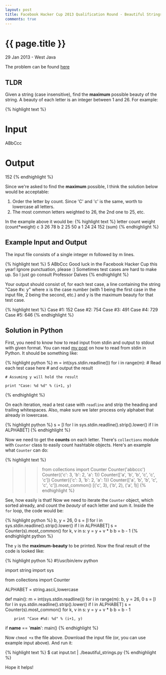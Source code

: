 ```yaml
---
layout: post
title: Facebook Hacker Cup 2013 Qualification Round - Beautiful Strings Problem
comments: true
---
```


{{ page.title }}
================

<p class="meta">29 Jan 2013 - West Java</p>

The problem can be found [here](https://www.facebook.com/hackercup/problems.php?pid=475986555798659&round=185564241586420)

## TLDR

Given a string (case insensitive), find the **maximum** possible beauty of the string. A beauty of each letter
is an integer between 1 and 26. For example:

{% highlight text %}
# Input
ABbCcc

# Output
152
{% endhighlight %}

Since we're asked to find the **maximum** possible, I think the solution below would be
acceptable:

1. Order the letter by count. Since 'C' and 'c' is the same, worth to lowercase
   all letters.
2. The most common letters weighted to 26, the 2nd one to 25, etc.

In the example above it would be:
{% highlight text %}
letter  count  weight (count*weight)
c       3      26      78
b       2      25      50
a       1      24      24
                       152 (sum)
{% endhighlight %}

## Example Input and Output

The input file consists of a single integer m followed by m lines.

{% highlight text %}
5
ABbCcc
Good luck in the Facebook Hacker Cup this year!
Ignore punctuation, please :)
Sometimes test cases are hard to make up.
So I just go consult Professor Dalves
{% endhighlight %}

Your output should consist of, for each test case, a line containing the string
"Case #x: y" where x is the case number (with 1 being the first case in the input file,
2 being the second, etc.) and y is the maximum beauty for that test case.

{% highlight text %}
Case #1: 152
Case #2: 754
Case #3: 491
Case #4: 729
Case #5: 646
{% endhighlight %}

## Solution in Python

First, you need to know how to read input from stdin and output to stdout with
given format. You can read [my post](/2013/01/23/read-from-stdin-in-python-for-common-algorithm-challenges.html)
on how to read from stdin in Python. It should be something like:

{% highlight python %}
m = int(sys.stdin.readline())
for i in range(m):
	# Read each test case here
	# and output the result

	# Assuming y will hold the result

	print "Case: %d %d" % (i+1, y)
{% endhighlight %}

On each iteration, read a test case with `readline` and strip the heading and trailing whitespaces.
Also, make sure we later process only alphabet that already in lowercase.

{% highlight python %}
s = [l for l in sys.stdin.readline().strip().lower() if l in ALPHABET]
{% endhighlight %}

Now we need to get the **counts** on each letter. There's `collections` module with `Counter` class
to easily count hashtable objects. Here's an example what `Counter` can do:

{% highlight text %}
>>> from collections import Counter
>>> Counter('abbccc')
Counter({'c': 3, 'b': 2, 'a': 1})
>>> Counter(['a', 'b', 'b', 'c', 'c', 'c'])
Counter({'c': 3, 'b': 2, 'a': 1})
>>> Counter(['a', 'b', 'b', 'c', 'c', 'c']).most_common()
[('c', 3), ('b', 2), ('a', 1)]
{% endhighlight %}

See, how easily is that! Now we need to iterate the `Counter` object, which sorted already, and
count the *beauty* of each letter and sum it. Inside the `for` loop, the code would be:

{% highlight python %}
b, y = 26, 0
	s = [l for l in sys.stdin.readline().strip().lower() if l in ALPHABET]
	s = Counter(s).most_common()
	for k, v in s:
		y = y + v * b
		b = b - 1
{% endhighlight python %}

The `y` is the **maximum-beauty** to be printed. Now the final result of the code is looked like:

{% highlight python %}
#!/usr/bin/env python
 
import string
import sys
 
from collections import Counter
 
ALPHABET = string.ascii_lowercase
 
def main():
	m = int(sys.stdin.readline())
	for i in range(m):
		b, y = 26, 0
		s = [l for l in sys.stdin.readline().strip().lower() if l in ALPHABET]
		s = Counter(s).most_common()
		for k, v in s:
			y = y + v * b
			b = b - 1
 
		print "Case #%d: %d" % (i+1, y)
 
 
if __name__ == '__main__':
	main()
{% endhighlight %}

Now `chmod +x` the file above. Download the input file (or, you can use example input above).
And run it:

{% highlight text %}
$ cat input.txt | ./beautiful_strings.py
{% endhighlight %}

Hope it helps!
